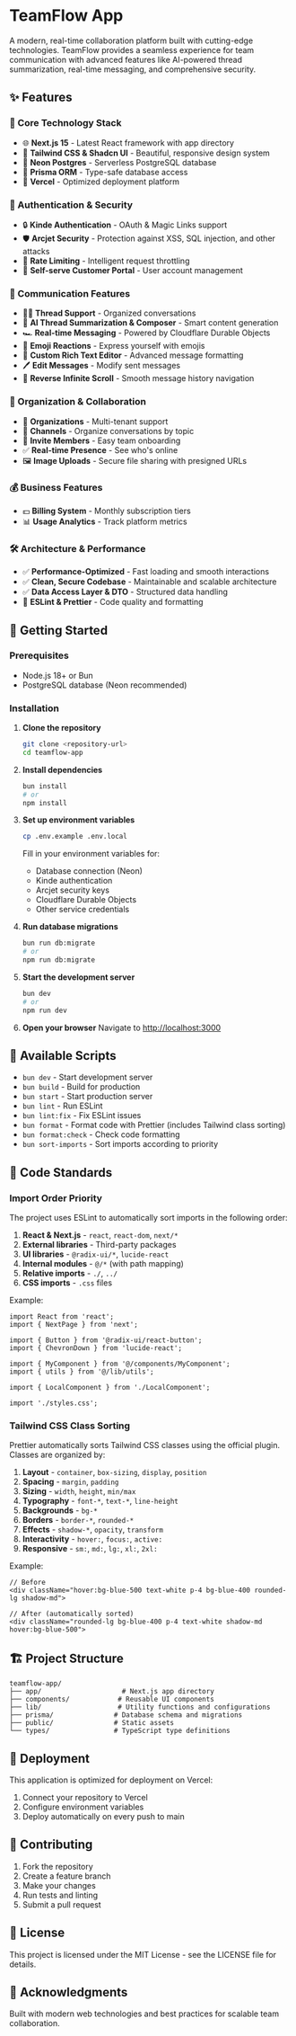 # TeamFlow App

A modern, real-time collaboration platform built with cutting-edge technologies. TeamFlow provides a seamless experience for team communication with advanced features like AI-powered thread summarization, real-time messaging, and comprehensive security.

## ✨ Features

### 🚀 Core Technology Stack

- 🌐 **Next.js 15** - Latest React framework with app directory
- 🎨 **Tailwind CSS & Shadcn UI** - Beautiful, responsive design system
- 🧮 **Neon Postgres** - Serverless PostgreSQL database
- 💾 **Prisma ORM** - Type-safe database access
- 🚀 **Vercel** - Optimized deployment platform

### 🔐 Authentication & Security

- 🔒 **Kinde Authentication** - OAuth & Magic Links support
- 🛡️ **Arcjet Security** - Protection against XSS, SQL injection, and other attacks
- 🚫 **Rate Limiting** - Intelligent request throttling
- 💂 **Self-serve Customer Portal** - User account management

### 💬 Communication Features

- 👨‍🚀 **Thread Support** - Organized conversations
- 🚀 **AI Thread Summarization & Composer** - Smart content generation
- 🏎️ **Real-time Messaging** - Powered by Cloudflare Durable Objects
- 🫣 **Emoji Reactions** - Express yourself with emojis
- 👾 **Custom Rich Text Editor** - Advanced message formatting
- 🖊️ **Edit Messages** - Modify sent messages
- 📜 **Reverse Infinite Scroll** - Smooth message history navigation

### 🏢 Organization & Collaboration

- 🧠 **Organizations** - Multi-tenant support
- 🦾 **Channels** - Organize conversations by topic
- 👥 **Invite Members** - Easy team onboarding
- ✅ **Real-time Presence** - See who's online
- 🖼️ **Image Uploads** - Secure file sharing with presigned URLs

### 💰 Business Features

- 💵 **Billing System** - Monthly subscription tiers
- 📊 **Usage Analytics** - Track platform metrics

### 🛠️ Architecture & Performance

- ✅ **Performance-Optimized** - Fast loading and smooth interactions
- ✅ **Clean, Secure Codebase** - Maintainable and scalable architecture
- ✅ **Data Access Layer & DTO** - Structured data handling
- 🔧 **ESLint & Prettier** - Code quality and formatting

## 🚀 Getting Started

### Prerequisites

- Node.js 18+ or Bun
- PostgreSQL database (Neon recommended)

### Installation

1. **Clone the repository**

   ```bash
   git clone <repository-url>
   cd teamflow-app
   ```

2. **Install dependencies**

   ```bash
   bun install
   # or
   npm install
   ```

3. **Set up environment variables**

   ```bash
   cp .env.example .env.local
   ```

   Fill in your environment variables for:
   - Database connection (Neon)
   - Kinde authentication
   - Arcjet security keys
   - Cloudflare Durable Objects
   - Other service credentials

4. **Run database migrations**

   ```bash
   bun run db:migrate
   # or
   npm run db:migrate
   ```

5. **Start the development server**

   ```bash
   bun dev
   # or
   npm run dev
   ```

6. **Open your browser**
   Navigate to [http://localhost:3000](http://localhost:3000)

## 📜 Available Scripts

- `bun dev` - Start development server
- `bun build` - Build for production
- `bun start` - Start production server
- `bun lint` - Run ESLint
- `bun lint:fix` - Fix ESLint issues
- `bun format` - Format code with Prettier (includes Tailwind class sorting)
- `bun format:check` - Check code formatting
- `bun sort-imports` - Sort imports according to priority

## 🔧 Code Standards

### Import Order Priority

The project uses ESLint to automatically sort imports in the following order:

1. **React & Next.js** - `react`, `react-dom`, `next/*`
2. **External libraries** - Third-party packages
3. **UI libraries** - `@radix-ui/*`, `lucide-react`
4. **Internal modules** - `@/*` (with path mapping)
5. **Relative imports** - `./`, `../`
6. **CSS imports** - `.css` files

Example:

```tsx
import React from 'react';
import { NextPage } from 'next';

import { Button } from '@radix-ui/react-button';
import { ChevronDown } from 'lucide-react';

import { MyComponent } from '@/components/MyComponent';
import { utils } from '@/lib/utils';

import { LocalComponent } from './LocalComponent';

import './styles.css';
```

### Tailwind CSS Class Sorting

Prettier automatically sorts Tailwind CSS classes using the official plugin. Classes are organized by:

1. **Layout** - `container`, `box-sizing`, `display`, `position`
2. **Spacing** - `margin`, `padding`
3. **Sizing** - `width`, `height`, `min/max`
4. **Typography** - `font-*`, `text-*`, `line-height`
5. **Backgrounds** - `bg-*`
6. **Borders** - `border-*`, `rounded-*`
7. **Effects** - `shadow-*`, `opacity`, `transform`
8. **Interactivity** - `hover:`, `focus:`, `active:`
9. **Responsive** - `sm:`, `md:`, `lg:`, `xl:`, `2xl:`

Example:

```tsx
// Before
<div className="hover:bg-blue-500 text-white p-4 bg-blue-400 rounded-lg shadow-md">

// After (automatically sorted)
<div className="rounded-lg bg-blue-400 p-4 text-white shadow-md hover:bg-blue-500">
```

## 🏗️ Project Structure

```
teamflow-app/
├── app/                    # Next.js app directory
├── components/            # Reusable UI components
├── lib/                   # Utility functions and configurations
├── prisma/               # Database schema and migrations
├── public/               # Static assets
└── types/                # TypeScript type definitions
```

## 🚀 Deployment

This application is optimized for deployment on Vercel:

1. Connect your repository to Vercel
2. Configure environment variables
3. Deploy automatically on every push to main

## 🤝 Contributing

1. Fork the repository
2. Create a feature branch
3. Make your changes
4. Run tests and linting
5. Submit a pull request

## 📝 License

This project is licensed under the MIT License - see the LICENSE file for details.

## 🙏 Acknowledgments

Built with modern web technologies and best practices for scalable team collaboration.
